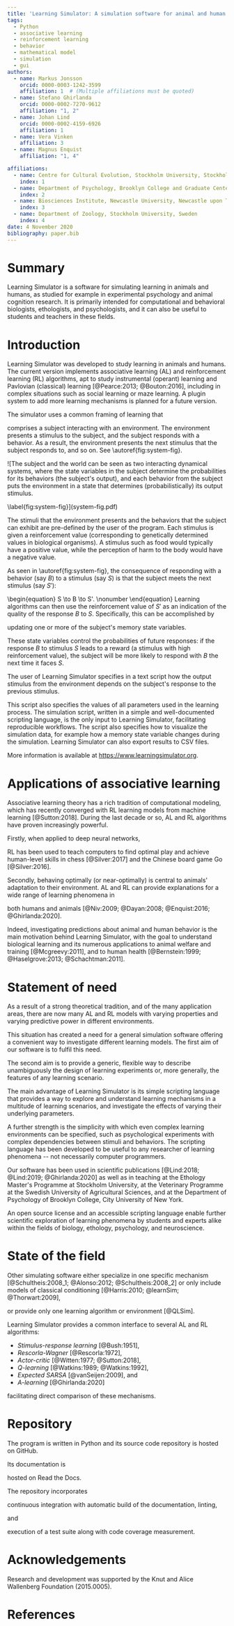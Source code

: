 ```yaml
---
title: 'Learning Simulator: A simulation software for animal and human learning'
tags:
  - Python
  - associative learning
  - reinforcement learning
  - behavior
  - mathematical model
  - simulation
  - gui
authors:
  - name: Markus Jonsson
    orcid: 0000-0003-1242-3599
    affiliation: 1  # (Multiple affiliations must be quoted)
  - name: Stefano Ghirlanda
    orcid: 0000-0002-7270-9612
    affiliation: "1, 2"
  - name: Johan Lind
    orcid: 0000-0002-4159-6926
    affiliation: 1
  - name: Vera Vinken
    affiliation: 3
  - name: Magnus Enquist
    affiliation: "1, 4"

affiliations:
  - name: Centre for Cultural Evolution, Stockholm University, Stockholm, Sweden
    index: 1
  - name: Department of Psychology, Brooklyn College and Graduate Center, CUNY, New York, NY, USA
    index: 2
  - name: Biosciences Institute, Newcastle University, Newcastle upon Tyne, United Kingdom
    index: 3    
  - name: Department of Zoology, Stockholm University, Sweden
    index: 4
date: 4 November 2020
bibliography: paper.bib
---
```


<!---  - name: Center for Behaviour and Evolution, Newcastle University -->

# Summary

Learning Simulator is a software for simulating learning in animals
and humans, as studied for example in experimental psychology and
animal cognition research.  It is primarily intended for computational
and behavioral biologists, ethologists, and psychologists, and it can
also be useful to students and teachers in these fields.

<!--
  The input to the program is a text-based script in a simple scripting language.
. It is written in Python and can be run either in a graphical
user interface, or from a system command prompt. 
-->

# Introduction

<!---
Associative learning is the ability of organisms to acquire knowledge about environmental contingencies between stimuli, responses, and outcomes
-->

Learning Simulator was developed to study learning in animals and humans. The current version implements associative learning (AL) and reinforcement learning (RL) algorithms, apt to study instrumental (operant) learning and Pavlovian (classical) learning [@Pearce:2013; @Bouton:2016], including in complex situations such as social learning or maze learning. A plugin system to add more learning mechanisms is planned for a future version.

<!--- Here we formalize associative learning experiments.-->
The simulator uses a common framing of learning that
<!---that captures both classical and operant conditioning-->
comprises a subject interacting with an environment.
The environment presents a stimulus to the subject, and the subject responds
with a behavior. As a result, the environment presents the next stimulus
that the subject responds to, and so on. See \autoref{fig:system-fig}.

<!---
![The subject and the environment are two interacting dynamical systems.\label{fig:system-fig}](system-fig.png)
-->

![The subject and the world can be seen as two interacting dynamical systems,
where the state variables in the subject determine the probabilities for
its behaviors (the subject's output), and each behavior from the subject puts the environment
in a state that determines (probabilistically) its output stimulus.
<!---It is this system that is
simulated in Learning Simulator.-->
\label{fig:system-fig}](system-fig.pdf)

The stimuli that the environment presents and the behaviors that the subject
can exhibit are pre-defined by the user of the program.
Each stimulus is given a reinforcement value (corresponding to genetically determined values in
biological organisms). A stimulus such as food would typically have a
positive value, while the perception of harm to the body
would have a negative value.

As seen in \autoref{fig:system-fig}, 
the consequence of responding with a behavior (say $B$) to a stimulus (say $S$) is that the subject meets
the next stimulus (say $S'$):
<!---
after a response (say $B$) to a stimulus (say $S$), the subject is presented with the next stimulus (say $S')$:
-->
\begin{equation}
    S \to B \to S'. \nonumber
\end{equation}
Learning algorithms can then use the reinforcement value of $S'$ as an indication of the quality of the response $B$ to $S$. 
Specifically, this can be accomplished by 
<!--- the learning mechanism --> 
updating one or more of the subject's memory state
variables.
<!---
For example, in operant conditioning these may include the associative strength between the stimulus $S$
and the response $B$. 
-->
These state variables control the
probabilities of future responses: if the response $B$ to stimulus $S$
leads to a reward (a stimulus with high reinforcement value), the subject will be more likely to respond with $B$ the next time it faces $S$.

The user of Learning Simulator specifies in a text script how the output
stimulus from the environment depends on the subject's response to the previous stimulus.
<!---
Conversely, `Learning Simulator` also implements the stochastic decision
function that determines how the subject's response depends on the presented
stimulus.
-->
This script also specifies the values of all parameters used
in the learning process.
The simulation script, written in a simple and well-documented scripting language,
is the only input to Learning Simulator, facilitating reproducible workflows. The script also specifies how to visualize the simulation data,
for example how a memory state variable changes during the simulation.
Learning Simulator can also export results to CSV files.

More information is available at https://www.learningsimulator.org.

# Applications of associative learning

Associative learning theory has a rich tradition of computational modeling, which has recently converged with RL learning models from machine learning [@Sutton:2018].
During the last decade or so, AL and RL algorithms have proven increasingly powerful.
<!-- ,
as a fair amount of research in
the field has been directed toward the development
of different mathematical models, *learning mechanisms*.
-->

Firstly, when applied to deep neural networks, 
<!---Firstly, RL mechanisms have been used in artificial intelligence (where the subject is
a virtual computer agent),
-->
RL has been used 
to teach computers to find optimal play and achieve human-level
skills in chess [@Silver:2017] and the Chinese board game Go [@Silver:2016].

Secondly, behaving optimally (or near-optimally) is central to animals' adaptation
to their environment. AL and RL can provide explanations for a wide range of
learning phenomena in 
<!---biological systems, 
-->
both humans and 
animals [@Niv:2009; @Dayan:2008; @Enquist:2016; @Ghirlanda:2020].
<!---
, for example tool use, social learning, 
misbehavior, and
social learning [@Enquist:2016], and the learning of behavior sequences
[@Ghirlanda:2017].
-->
Indeed, investigating predictions about animal and human behavior is the main motivation behind Learning Simulator,
with the goal to understand biological learning and its numerous applications to animal welfare and training
[@Mcgreevy:2011], and to human health [@Bernstein:1999; @Haselgrove:2013; @Schachtman:2011].

<!-- STEFANO: I would take this out because it is not clear that Learning Simulator is relevant to these applications

Lastly, the ability of AL algorithms to search for optimal policies using
low-variance gradient estimates has made them useful in several other real-life
applications, such as robotics, power control, and finance [@Grondman:2012].

-->

# Statement of need

As a result of a strong theoretical tradition, and of the many
application areas, there are now many AL and RL models with varying
properties and varying predictive power in different environments.

<!---The wide range of application areas and the various mechanisms-->

This situation has created a need
for a general simulation software offering a convenient way to investigate different learning models.
The first aim of our software is to fulfil this need.

The second aim is to provide a generic, flexible
way to describe unambiguously the design of learning experiments or, more generally, the features of any learning scenario.

<!---The fast development of computing power has drastically improved the possibility
for this type of simulations.
-->

<!---The main advantage of our software lies in its flexibility. It is designed with \autoref{fig:system-fig}
in mind, seeing the system being simulated as two interacting dynamical systems,
making it generally applicable to the different areas where associative learning plays a role.
-->

The main advantage of Learning Simulator is its simple scripting language that
provides a way to explore and understand learning mechanisms in a multitude of learning scenarios, and investigate
the effects of varying their underlying parameters.

<!---properties, bysuch as
exploration, learning rate coefficients, initial values of state variables, etc. -->

A further strength is the simplicity with which even complex learning
environments can be specified, such as psychological experiments with complex dependencies between stimuli and behaviors.
The scripting language has been developed to be useful to any researcher of learning phenomena -- not necessarily
computer programmers. 

<!--This turns it into a useful research tool for biologists and
psychologists.
-->

<!---
, which enables scientific exploration of learning phenomena by students
and experts alike.
-->

<!---
With the simulator, opportunities for simulation
and assessment of associative learning mechanisms are easily available,
in this
way, we hope that Learning Simulator will facilitate evaluating and
comparing different associative learning theories, 
thereby
helping gain a deeper understanding of the processes and
representations involved.
-->
Our software has been
used in scientific publications [@Lind:2018; @Lind:2019; @Ghirlanda:2020]
as well as in teaching at the Ethology Master's Programme at Stockholm University, 
at the Veterinary Programme at the Swedish University of Agricultural Sciences, and at the Department of Psychology of Brooklyn College, City University of New York.

<!---
Our software can also potentially be applied to animal welfare in terms of experiment planning,
and understanding/avoiding stereotypic behavior,
as well as in clinical psychology in terms of planning of treatments for phobias, for example.

An open source license as well as its accessibility recommend `Learning Simulator` as a practical tool for biology, ethology, and
psychology students
enables scientific exploration of learning phenomena by students
and experts alike.
-->

An open source license and an accessible scripting language enable further scientific exploration of learning phenomena by students and experts alike within the fields of biology, ethology, psychology, and neuroscience.


# State of the field

Other simulating software either specialize in one specific
mechanism [@Schultheis:2008_1; <!--- Harris model -->
@Alonso:2012; <!---  (Rescorla-Wagner),-->
@Schultheis:2008_2]  <!---  (only Rescorla-Wagner with compound stimuli),  -->
or only include models of classical conditioning [@Harris:2010; @learnSim; @Thorwart:2009],
<!---(where the latter is not maintained),-->
or provide only one learning algorithm or environment [@QLSim].

Learning Simulator provides a common interface to several AL and RL algorithms:

- *Stimulus-response learning* [@Bush:1951],
- *Rescorla-Wagner* [@Rescorla:1972],
- *Actor-critic* [@Witten:1977; @Sutton:2018],
- *Q-learning* [@Watkins:1989; @Watkins:1992],
- *Expected SARSA* [@vanSeijen:2009], and
- *A-learning* [@Ghirlanda:2020]

facilitating direct comparison of these mechanisms. <!-- STEFANO: I think we said this in the previous section Moreover, the flexible environment definition allows the generation of meaningful
experiment designs and discrimination tasks. -->

# Repository

The program is written in Python and its source code repository is hosted on GitHub. 
<!---
It uses the standard Python package `Tkinter` for its graphical user interface, and `Matplotlib` [@Hunter:2007]
for plotting simulation results. 
-->
Its documentation is
<!---generated using `Sphinx` and-->
hosted on Read the Docs.
<!---In terms of quality assurance, 
test-driven development has been employed, and-->
The repository incorporates 
<!---Travis CI alongside Coveralls code coverage measurement of the program's test suite.-->
continuous integration with automatic build of the documentation, linting, 
<!---with `Flake8`-->and
execution of a test suite along with code coverage measurement.
<!---with `Coverage.py`. (https://coverage.readthedocs.io). -->

<!---
 finding the balance between exploration and exploitation, time to convergence,
 been used in animal learning studies
 to explain flexible behavior in non-human animals.
 A wide range of learning phenomena
-->

<!---
# Citations

Citations to entries in paper.bib should be in
[rMarkdown](http://rmarkdown.rstudio.com/authoring_bibliographies_and_citations.html)
format.

If you want to cite a software repository URL (e.g. something on GitHub without a preferred
citation) then you can do it with the example BibTeX entry below for @fidgit.

For a quick reference, the following citation commands can be used:
- `@author:2001`  ->  "Author et al. (2001)"
- `[@author:2001]` -> "(Author et al., 2001)"
- `[@author1:2001; @author2:2001]` -> "(Author1 et al., 2001; Author2 et al., 2002)"
-->

<!---
# Road map

Making the software ever more readily available with a web interface.

Adding an alternative, even more easy-to-use (however less flexible) graphical user interface (GUI) to the scripting language.

Make it easier to add custom learning mechanisms.
-->

# Acknowledgements

Research and development was supported by the Knut and Alice Wallenberg Foundation (2015.0005).

<!---
  We acknowledge valuable contributions from Vera Vinken during the development of this project.
-->

# References
